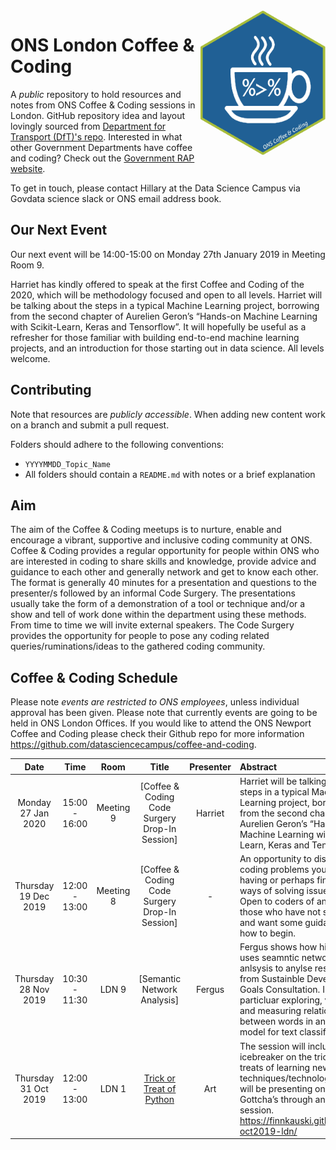 <img src="ons_cnc_hex.png" width="200" align="right">

# ONS London Coffee & Coding

A _public_ repository to hold resources and notes from ONS Coffee & Coding sessions in London. GitHub repository idea and layout lovingly sourced from [Department for Transport (DfT)'s repo](https://github.com/departmentfortransport/coffee-and-coding). Interested in what other Government Departments have coffee and coding? Check out the [Government RAP website](https://ukgovdatascience.github.io/rap-website/resource-coffee-and-coding.html).

To get in touch, please contact Hillary at the Data Science Campus via Govdata science slack or ONS email address book. 

## Our Next Event

Our next event will be 14:00-15:00 on Monday 27th January 2019 in Meeting Room 9. 

Harriet has kindly offered to speak at the first Coffee and Coding of the 2020, which will be methodology focused and open to all levels. Harriet will be talking about the steps in a typical Machine Learning project, borrowing from the second chapter of Aurelien Geron’s “Hands-on Machine Learning with Scikit-Learn, Keras and Tensorflow”. 
It will hopefully be useful as a refresher for those familiar with building end-to-end machine learning projects, and an introduction for those starting out in data science. All levels welcome.

## Contributing
Note that resources are _publicly accessible_. When adding new content work on a branch and submit a pull request.

Folders should adhere to the following conventions:

* `YYYYMMDD_Topic_Name`
* All folders should contain a `README.md` with notes or a brief explanation

## Aim
The aim of the Coffee & Coding meetups is to nurture, enable and encourage a vibrant, supportive and inclusive coding community at ONS. Coffee & Coding provides a regular opportunity for people within ONS who are interested in coding to share skills and knowledge, provide advice and guidance to each other and generally network and get to know each other. <br>The format is generally 40 minutes for a presentation and questions to the presenter/s followed by an informal Code Surgery. The presentations usually take the form of a demonstration of a tool or technique and/or a show and tell of work done within the department using these methods. From time to time we will invite external speakers. The Code Surgery provides the opportunity for people to pose any coding related queries/ruminations/ideas to the gathered coding community.

## Coffee & Coding Schedule

Please note *events are restricted to ONS employees*, unless individual approval has been given. Please note that currently events are going to be held in ONS London Offices. If you would like to attend the ONS Newport Coffee and Coding please check their Github repo for more information https://github.com/datasciencecampus/coffee-and-coding. 


|Date| Time | Room | Title | Presenter | Abstract|
|:----------------:|:----:|:---:|:---------:|:--------------------:|:-------------------------------|
| Monday 27 Jan 2020 | 15:00 - 16:00 | Meeting 9 | [Coffee & Coding Code Surgery Drop-In Session]| Harriet | Harriet will be talking about the steps in a typical Machine Learning project, borrowing from the second chapter of Aurelien Geron’s “Hands-on Machine Learning with Scikit-Learn, Keras and Tensorflow”. |
| Thursday 19 Dec 2019 | 12:00 - 13:00 | Meeting 8 | [Coffee & Coding Code Surgery Drop-In Session]| - | An opportunity to discuss any coding problems you are having or perhaps find better ways of solving issues. <br>Open to coders of any level or those who have not started yet and want some guidance on how to begin. |
| Thursday 28 Nov 2019 | 10:30 - 11:30 | LDN 9 | [Semantic Network Analysis] | Fergus | Fergus shows how his probject uses seamntic network anlsysis to anylse responses from Sustainble Development Goals Consultation. In particluar exploring, visualising and measuring relationship between words in an embdded model for text classifcation. |
|Thursday 31 Oct 2019 | 12:00 - 13:00 | LDN 1 | [Trick or Treat of Python](https://github.com/datasciencecampus/coffee-and-coding/tree/master/20191112_code_testing_overview) | Art | The session will include an icebreaker on the tricks and treats of learning new techniques/technologies. Art will be presenting on Python Gottcha’s through an inteactive session. https://finnkauski.github.io/cc-oct2019-ldn/ |
